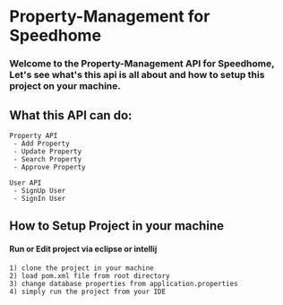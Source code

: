 # Property-Management for Speedhome

### Welcome to the Property-Management API for Speedhome, Let's see what's this api is all about and how to setup this project on your machine.

## What this API can do:
 ```
 Property API 
  - Add Property 
  - Update Property
  - Search Property
  - Approve Property
```
 ```
 User API 
  - SignUp User
  - SignIn User
```
## How to Setup Project in your machine

#### Run or Edit project via eclipse or intellij

 ```
1) clone the project in your machine 
2) load pom.xml file from root directory
3) change database properties from application.properties
4) simply run the project from your IDE

```
